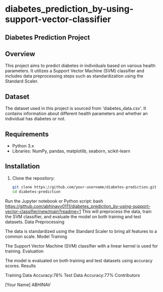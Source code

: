 # diabetes_prediction_by-using-support-vector-classifier
## Diabetes Prediction Project

## Overview

This project aims to predict diabetes in individuals based on various health parameters. It utilizes a Support Vector Machine (SVM) classifier and includes data preprocessing steps such as standardization using the Standard Scaler.

## Dataset

The dataset used in this project is sourced from 'diabetes_data.csv'. It contains information about different health parameters and whether an individual has diabetes or not.

## Requirements

- Python 3.x
- Libraries: NumPy, pandas, matplotlib, seaborn, scikit-learn

## Installation

1. Clone the repository:

   ```bash
   git clone https://github.com/your-username/diabetes-prediction.git
   cd diabetes-prediction

Run the Jupyter notebook or Python script:
bash
https://github.com/abhinavv0111/diabetes_prediction_by-using-support-vector-classifier/new/main?readme=1
This will preprocess the data, train the SVM classifier, and evaluate the model on both training and test datasets.
Data Preprocessing

The data is standardized using the Standard Scaler to bring all features to a common scale.
Model Training

The Support Vector Machine (SVM) classifier with a linear kernel is used for training.
Evaluation

The model is evaluated on both training and test datasets using accuracy scores.
Results

Training Data Accuracy:78% 
Test Data Accuracy:77% 
Contributors

[Your Name]
ABHINAV
